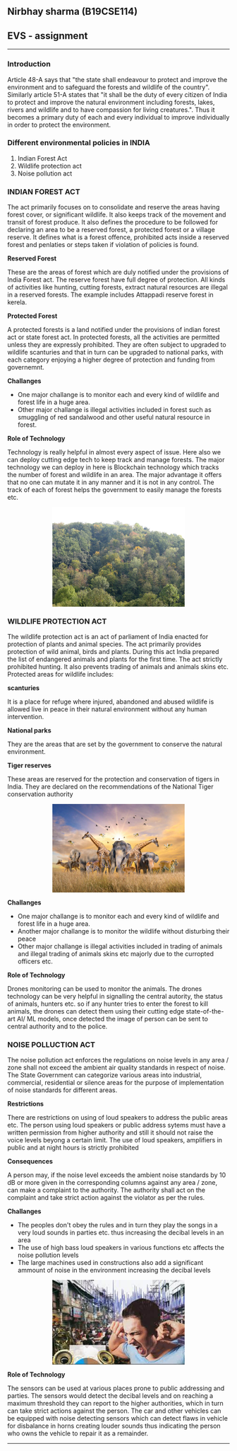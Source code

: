 ## Nirbhay sharma (B19CSE114)
## EVS - assignment

---

### **Introduction**

Article 48-A says that "the state shall endeavour to protect and improve the environment and to safeguard the forests and wildlife of the country". Similarly article 51-A states that "it shall be the duty of every citizen of India to protect and improve the natural environment including forests, lakes, rivers and wildlife and to have compassion for living creatures.". Thus it becomes a primary duty of each and every individual to improve individually in order to protect the environment.

### **Different environmental policies in INDIA**

1. Indian Forest Act
2. Wildlife protection act
3. Noise pollution act

### **INDIAN FOREST ACT**

The act primarily focuses on to consolidate and reserve the areas having forest cover, or significant wildlife. It also keeps track of the movement and transit of forest produce. It also defines the procedure to be followed for declaring an area to be a reserved forest, a protected forest or a village reserve. It defines what is a forest offence, prohibited acts inside a reserved forest and penlaties or steps taken if violation of policies is found. 

**Reserved Forest**

These are the areas of forest which are duly notified under the provisions of India Forest act. The reserve forest have full degree of protection. All kinds of activities like hunting, cutting forests, extract natural resources are illegal in a reserved forests. The example includes Attappadi reserve forest in kerela.

**Protected Forest**

A protected forests is a land notified under the provisions of indian forest act or state forest act. In protected forests, all the activities are permitted unless they are expressly prohibited. They are often subject to upgraded to wildlife scanturies and that in turn can be upgraded to national parks, with each category enjoying a higher degree of protection and funding from governemnt.


**Challanges**

- One major challange is to monitor each and every kind of wildlife and forest life in a huge area.
- Other major challange is illegal activities included in forest such as smuggling of red sandalwood and other useful natural resource in forest.

**Role of Technology**

Technology is really helpful in almost every aspect of issue. Here also we can deploy cutting edge tech to keep track and manage forests. The major technology we can deploy in here is Blockchain technology which tracks the number of forest and wildlife in an area. The major advantage it offers that no one can mutate it in any manner and it is not in any control. The track of each of forest helps the government to easily manage the forests etc.

<div class="img"> 
<img src="img1.jfif" width=300>
</div>

### **WILDLIFE PROTECTION ACT**

The wildlife protection act is an act of parliament of India enacted for protection of plants and animal species. The act primarily provides protection of wild animal, birds and plants. During this act India prepared the list of endangered animals and plants for the first time. The act strictly prohibited hunting. It also prevents trading of animals and animals skins etc. Protected areas for wildlife includes:

**scanturies**

It is a place for refuge where injured, abandoned and abused wildlife is allowed live in peace in their natural environment without any human intervention.

**National parks**

They are the areas that are set by the government to conserve the natural environment.


**Tiger reserves**

These areas are reserved for the protection and conservation of tigers in India. They are declared on the recommendations of the National Tiger conservation authority

<div class="img"> 
<img src="img2.jpg" width=300>
</div>

**Challanges**

- One major challange is to monitor each and every kind of wildlife and forest life in a huge area.
- Another major challange is to monitor the wildlife without disturbing their peace
- Other major challange is illegal activities included in trading of animals and illegal trading of animals skins etc majorly due to the curropted officers etc.

**Role of Technology**

Drones monitoring can be used to monitor the animals. The drones technology can be very helpful in signalling the central autority, the status of animals, hunters etc. so if any hunter tries to enter the forest to kill animals, the drones can detect them using their cutting edge state-of-the-art AI/ ML models, once detected the image of person can be sent to central authority and to the police.




### **NOISE POLLUCTION ACT**

The noise pollution act enforces the regulations on noise levels in any area / zone shall not exceed the ambient air quality standards in respect of noise. The State Government can categorize various areas into industrial, commercial, residential or silence areas for the purpose of implementation of noise standards for different areas. 



**Restrictions**

There are restrictions on using of loud speakers to address the public areas etc. The person using loud speakers or public address sytems must have a written permission from higher authority and still it should not raise the voice levels beyong a certain limit. The use of loud speakers, amplifiers in public and at night hours is strictly prohibited

**Consequences**

A person may, if the noise level exceeds the ambient noise standards by 10 dB or more given in the corresponding columns against any area / zone, can make a complaint to the authority. The authority shall act on the complaint and take strict action against the violator as per the rules.

**Challanges**

- The peoples don't obey the rules and in turn they play the songs in a very loud sounds in parties etc. thus increasing the decibal levels in an area
- The use of high bass loud speakers in various functions etc affects the noise pollution levels
- The large machines used in constructions also add a significant ammount of noise in the environment increasing the decibal levels

<div class="img"> 
<img src="img3.jfif" width=300>
</div>

**Role of Technology**

The sensors can be used at various places prone to public addressing and parties. The sensors would detect the decibal levels and on reaching a maximum threshold they can report to the higher authorities, which in turn can take strict actions against the person. The car and other vehicles can be equipped with noise detecting sensors which can detect flaws in vehicle for disbalance in horns creating louder sounds thus indicating the person who owns the vehicle to repair it as a remainder.










---

<style> 

table, th, td {
  border: 0.1px solid black;
  border-collapse: collapse;
}

.img {
    display:flex;
    align-items:center;
    justify-content:center;
}

</style>

<script type="text/javascript" src="http://cdn.mathjax.org/mathjax/latest/MathJax.js?config=TeX-AMS-MML_HTMLorMML"></script>
<script type="text/x-mathjax-config">
    MathJax.Hub.Config({ tex2jax: {inlineMath: [['$', '$']]}, messageStyle: "none" });
</script>